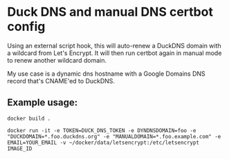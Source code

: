 # Duck DNS and manual DNS certbot config

Using an external script hook, this will auto-renew a DuckDNS domain with a wildcard from Let's Encrypt. It will then run certbot again in manual mode to renew another wildcard domain.

My use case is a dynamic dns hostname with a Google Domains DNS record that's CNAME'ed to DuckDNS.

## Example usage:

`docker build .`

`docker run -it -e TOKEN=DUCK_DNS_TOKEN -e DYNDNSDOMAIN=foo -e "DUCKDOMAIN=*.foo.duckdns.org" -e "MANUALDOMAIN=*.foo.example.com" -e EMAIL=YOUR_EMAIL -v ~/docker/data/letsencrypt:/etc/letsencrypt IMAGE_ID`
